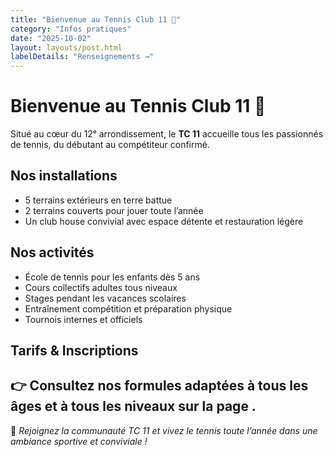 ```yaml
---
title: "Bienvenue au Tennis Club 11 🎾"
category: "Infos pratiques"
date: "2025-10-02"
layout: layouts/post.html
labelDetails: "Renseignements →"
---
```

# Bienvenue au Tennis Club 11 🎾
Situé au cœur du 12ᵉ arrondissement, le **TC 11** accueille tous les passionnés de tennis, du débutant au compétiteur confirmé.
## Nos installations
- 5 terrains extérieurs en terre battue
- 2 terrains couverts pour jouer toute l’année
- Un club house convivial avec espace détente et restauration légère
## Nos activités
- École de tennis pour les enfants dès 5 ans
- Cours collectifs adultes tous niveaux
- Stages pendant les vacances scolaires
- Entraînement compétition et préparation physique
- Tournois internes et officiels
## Tarifs & Inscriptions
👉 Consultez nos formules adaptées à tous les âges et à tous les niveaux sur la page .
---
🎾 *Rejoignez la communauté TC 11 et vivez le tennis toute l’année dans une ambiance sportive et conviviale !*
